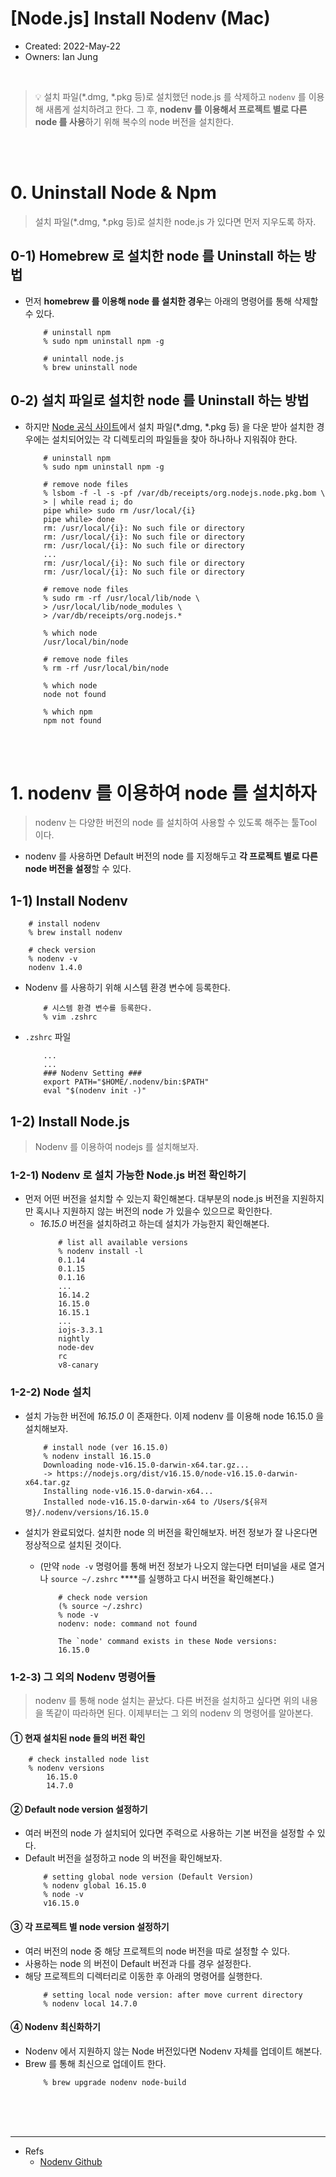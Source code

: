 # [Node.js] Install Nodenv (Mac)

- Created: 2022-May-22
- Owners: Ian Jung

<br />

> 💡 설치 파일(*.dmg, *.pkg 등)로 설치했던 node.js 를 삭제하고 `nodenv` 를 이용해 새롭게 설치하려고 한다. 그 후, **nodenv 를 이용해서 프로젝트 별로 다른 node 를 사용**하기 위해 복수의 node 버전을 설치한다.

<br /><br />

# 0. Uninstall Node & Npm
> 설치 파일(*.dmg, *.pkg 등)로 설치한 node.js 가 있다면 먼저 지우도록 하자.

## 0-1) Homebrew 로 설치한 node 를 Uninstall 하는 방법
- 먼저 **homebrew 를 이용해 node 를 설치한 경우**는 아래의 명령어를 통해 삭제할 수 있다.
    ```shell
        # uninstall npm
        % sudo npm uninstall npm -g

        # unintall node.js
        % brew uninstall node
    ```

## 0-2) 설치 파일로 설치한 node 를 Uninstall 하는 방법
- 하지만  [Node 공식 사이트](https://nodejs.org/en/download/)에서 설치 파일(*.dmg, *.pkg 등) 을 다운 받아 설치한 경우에는 설치되어있는 각 디렉토리의 파일들을 찾아 하나하나 지워줘야 한다.
    ```shell
        # uninstall npm
        % sudo npm uninstall npm -g

        # remove node files
        % lsbom -f -l -s -pf /var/db/receipts/org.nodejs.node.pkg.bom \
        > | while read i; do
        pipe while> sudo rm /usr/local/{i}
        pipe while> done
        rm: /usr/local/{i}: No such file or directory
        rm: /usr/local/{i}: No such file or directory
        rm: /usr/local/{i}: No such file or directory
        ...
        rm: /usr/local/{i}: No such file or directory
        rm: /usr/local/{i}: No such file or directory

        # remove node files
        % sudo rm -rf /usr/local/lib/node \
        > /usr/local/lib/node_modules \
        > /var/db/receipts/org.nodejs.*

        % which node
        /usr/local/bin/node

        # remove node files
        % rm -rf /usr/local/bin/node

        % which node
        node not found

        % which npm
        npm not found
    ```

<br /><br />

# 1. nodenv 를 이용하여 node 를 설치하자
> nodenv 는 다양한 버전의 node 를 설치하여 사용할 수 있도록 해주는 툴Tool 이다. 

- nodenv 를 사용하면 Default 버전의 node 를 지정해두고 **각 프로젝트 별로 다른 node 버전을 설정**할 수 있다.

## 1-1) Install Nodenv
```shell
    # install nodenv
    % brew install nodenv

    # check version
    % nodenv -v
    nodenv 1.4.0
```

- Nodenv 를 사용하기 위해 시스템 환경 변수에 등록한다.
    ```shell
        # 시스템 환경 변수를 등록한다.
        % vim .zshrc
    ```

- `.zshrc` 파일
    ```shell
        ...
        ...
        ### Nodenv Setting ###
        export PATH="$HOME/.nodenv/bin:$PATH"
        eval "$(nodenv init -)"
    ```

## 1-2) Install Node.js
> Nodenv 를 이용하여 nodejs 를 설치해보자.

### 1-2-1) Nodenv 로 설치 가능한 Node.js 버전 확인하기
- 먼저 어떤 버전을 설치할 수 있는지 확인해본다. 대부분의 node.js 버전을 지원하지만 혹시나 지원하지 않는 버전의 node 가 있을수 있으므로 확인한다.
  + *16.15.0* 버전을 설치하려고 하는데 설치가 가능한지 확인해본다.
    ```shell
        # list all available versions
        % nodenv install -l
        0.1.14
        0.1.15
        0.1.16
        ...
        16.14.2
        16.15.0
        16.15.1
        ...
        iojs-3.3.1
        nightly
        node-dev
        rc
        v8-canary
    ```

### 1-2-2) Node 설치
- 설치 가능한 버전에 *16.15.0* 이 존재한다. 이제 nodenv 를 이용해 node 16.15.0 을 설치해보자.
    ```shell
        # install node (ver 16.15.0)
        % nodenv install 16.15.0
        Downloading node-v16.15.0-darwin-x64.tar.gz...
        -> https://nodejs.org/dist/v16.15.0/node-v16.15.0-darwin-x64.tar.gz
        Installing node-v16.15.0-darwin-x64...
        Installed node-v16.15.0-darwin-x64 to /Users/${유저명}/.nodenv/versions/16.15.0
    ```

- 설치가 완료되었다. 설치한 node 의 버전을 확인해보자. 버전 정보가 잘 나온다면 정상적으로 설치된 것이다.
  + (만약 `node -v` 명령어를 통해 버전 정보가 나오지 않는다면 터미널을 새로 열거나 `source ~/.zshrc` ****를 실행하고 다시 버전을 확인해본다.)
    ```shell
        # check node version
        (% source ~/.zshrc)
        % node -v
        nodenv: node: command not found

        The `node' command exists in these Node versions:
        16.15.0
    ```

### 1-2-3) 그 외의 Nodenv 명령어들
> nodenv 를 통해 node 설치는 끝났다. 다른 버전을 설치하고 싶다면 위의 내용을 똑같이 따라하면 된다. 이제부터는 그 외의 nodenv 의 명령어를 알아본다.

#### ① 현재 설치된 node 들의 버전 확인
```shell
    # check installed node list
    % nodenv versions
        16.15.0
        14.7.0
```
    
#### ② Default node version 설정하기
- 여러 버전의 node 가 설치되어 있다면 주력으로 사용하는 기본 버전을 설정할 수 있다.
- Default 버전을 설정하고 node 의 버전을 확인해보자.
    ```shell
        # setting global node version (Default Version)
        % nodenv global 16.15.0
        % node -v
        v16.15.0
    ```
    
#### ③ 각 프로젝트 별 node version 설정하기
- 여러 버전의 node 중 해당 프로젝트의 node 버전을 따로 설정할 수 있다.
- 사용하는 node 의 버전이 Default 버전과 다를 경우 설정한다.
- 해당 프로젝트의 디렉터리로 이동한 후 아래의 명령어를 실행한다.
    ```shell
        # setting local node version: after move current directory
        % nodenv local 14.7.0
    ```
    
#### ④ Nodenv 최신화하기
- Nodenv 에서 지원하지 않는 Node 버전있다면 Nodenv 자체를 업데이트 해본다.
- Brew 를 통해 최신으로 업데이트 한다.
    ```shell
        % brew upgrade nodenv node-build
    ```

<br /><br /><br />

---
- Refs
    - [Nodenv Github](https://github.com/nodenv/nodenv#readme)